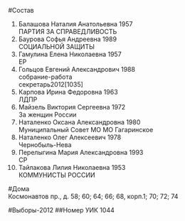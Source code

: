 #Состав
1. Балашова Наталия Анатольевна 1957   
    ПАРТИЯ ЗА СПРАВЕДЛИВОСТЬ
2. Баурова Софья Андреевна 1989   
    СОЦИАЛЬНОЙ ЗАЩИТЫ
3. Гамулина Елена Николаевна 1957   
    ЕР
4. Гольцов Евгений Александрович 1988   
    собрание-работа  
    секретарь2012[1035]  
5. Карпова Ирина Федоровна 1963   
    ЛДПР
6. Майзель Виктория Сергеевна 1972   
    За женщин России
7. Наталенко Оксана Александровна 1980   
    Муниципальный Совет МО МО Гагаринское
8. Наталенко Олег Алексеевич 1978   
    Чернобыль-Нева
9. Перелыгина Мария Александровна 1993   
    СР
10. Тайлакова Лилия Николаевна 1953   
    КОММУНИСТЫ РОССИИ

#Дома  
Космонавтов пр., д. 58; 60; 64; 66; 68, корп.1; 70; 72; 74

#Выборы-2012
##Номер УИК
1044
